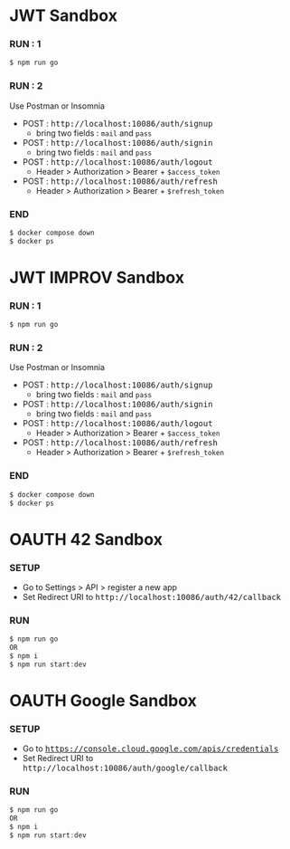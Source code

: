 # JWT Sandbox
### RUN : 1
```c
$ npm run go
```
### RUN : 2 
Use Postman or Insomnia
- POST : <kbd>http://localhost:10086/auth/signup</kbd>
  - bring two fields : `mail` and `pass`
- POST : <kbd>http://localhost:10086/auth/signin</kbd>
  - bring two fields : `mail` and `pass`
- POST : <kbd>http://localhost:10086/auth/logout</kbd>
  - Header > Authorization > Bearer + `$access_token`
- POST : <kbd>http://localhost:10086/auth/refresh</kbd>
  - Header > Authorization > Bearer + `$refresh_token`
### END
```c
$ docker compose down
$ docker ps
``` 

# JWT IMPROV Sandbox
### RUN : 1
```c
$ npm run go
```
### RUN : 2 
Use Postman or Insomnia
- POST : <kbd>http://localhost:10086/auth/signup</kbd>
  - bring two fields : `mail` and `pass`
- POST : <kbd>http://localhost:10086/auth/signin</kbd>
  - bring two fields : `mail` and `pass`
- POST : <kbd>http://localhost:10086/auth/logout</kbd>
  - Header > Authorization > Bearer + `$access_token`
- POST : <kbd>http://localhost:10086/auth/refresh</kbd>
  - Header > Authorization > Bearer + `$refresh_token`
### END
```c
$ docker compose down
$ docker ps
``` 

# OAUTH 42 Sandbox
### SETUP
- Go to Settings > API > register a new app
- Set Redirect URI to <kbd>http://localhost:10086/auth/42/callback</kbd>
### RUN
```c
$ npm run go
OR
$ npm i
$ npm run start:dev
```

# OAUTH Google Sandbox
### SETUP
- Go to <kbd>https://console.cloud.google.com/apis/credentials</kbd>
- Set Redirect URI to <kbd>http://localhost:10086/auth/google/callback</kbd>
### RUN
```c
$ npm run go
OR
$ npm i
$ npm run start:dev
```
